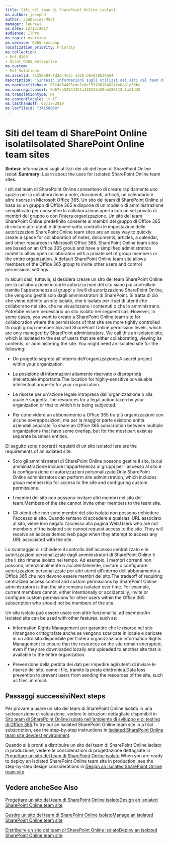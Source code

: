 ```yaml
---
title: Siti del team di SharePoint Online isolati
ms.author: josephd
author: JoeDavies-MSFT
manager: laurawi
ms.date: 12/15/2017
audience: ITPro
ms.topic: overview
ms.service: O365-seccomp
localization_priority: Priority
ms.collection:
- Ent_O365
- Strat_O365_Enterprise
ms.custom:
- Ent_Solutions
ms.assetid: 71250a04-fd2d-4c3c-a32b-b8a838b19a54
description: 'Sintesi: informazioni sugli utilizzi dei siti del team di SharePoint Online isolati.'
ms.openlocfilehash: 07f4d84493cdc7c0e153186164824fe8aa1e36bc
ms.sourcegitcommit: 9d67cb52544321a430343d39eb336112c1a11d35
ms.translationtype: HT
ms.contentlocale: it-IT
ms.lasthandoff: 05/17/2019
ms.locfileid: "34150068"
---
```

# <a name="isolated-sharepoint-online-team-sites"></a><span data-ttu-id="bea35-103">Siti del team di SharePoint Online isolati</span><span class="sxs-lookup"><span data-stu-id="bea35-103">Isolated SharePoint Online team sites</span></span>

 <span data-ttu-id="bea35-104">**Sintesi:** informazioni sugli utilizzi dei siti del team di SharePoint Online isolati.</span><span class="sxs-lookup"><span data-stu-id="bea35-104">**Summary:** Learn about the uses for isolated SharePoint Online team sites.</span></span>
  
<span data-ttu-id="bea35-p101">I siti del team di SharePoint Online consentono di creare rapidamente uno spazio per la collaborazione a note, documenti, articoli, un calendario e altre risorse in Microsoft Office 365. Un sito del team di SharePoint Online si basa su un gruppo di Office 365 e dispone di un modello di amministrazione semplificato per consentire la collaborazione aperta con un set privato di membri del gruppo o con l'intera organizzazione. Un sito del team SharePoint Online predefinito consente ai membri del gruppo di Office 365 di invitare altri utenti e di tenere sotto controllo le impostazioni delle autorizzazioni.</span><span class="sxs-lookup"><span data-stu-id="bea35-p101">SharePoint Online team sites are an easy way to quickly create a space for collaboration of notes, documents, articles, a calendar, and other resources in Microsoft Office 365. SharePoint Online team sites are based on an Office 365 group and have a simplified administration model to allow open collaboration with a private set of group members or the entire organization. A default SharePoint Online team site allows members of the Office 365 group to invite other users and control permissions settings.</span></span>
  
<span data-ttu-id="bea35-p102">In alcuni casi, tuttavia, si desidera creare un sito del team SharePoint Online per la collaborazione in cui le autorizzazioni del sito siano più controllate tramite l'appartenenza ai gruppi e livelli di autorizzazione SharePoint Online, che vengono gestiti solo dagli amministratori di SharePoint. Si tratta di ciò che viene definito un sito isolato, che è isolato per il set di utenti che collaborano nel sito, che ne visualizzano i contenuti o che lo amministrano. Potrebbe essere necessario un sito isolato nei seguenti casi:</span><span class="sxs-lookup"><span data-stu-id="bea35-p102">However, in some cases, you want to create a SharePoint Online team site for collaboration where the permissions of that site are more tightly controlled through group membership and SharePoint Online permission levels, which are only managed by SharePoint administrators. We call this an isolated site, which is isolated to the set of users that are either collaborating, viewing its contents, or administering the site. You might need an isolated site for the following:</span></span>
  
- <span data-ttu-id="bea35-111">Un progetto segreto all'interno dell'organizzazione.</span><span class="sxs-lookup"><span data-stu-id="bea35-111">A secret project within your organization.</span></span>
    
- <span data-ttu-id="bea35-112">La posizione di informazioni altamente riservate o di proprietà intellettuale importante.</span><span class="sxs-lookup"><span data-stu-id="bea35-112">The location for highly-sensitive or valuable intellectual property for your organization.</span></span>
    
- <span data-ttu-id="bea35-113">Le risorse per un'azione legale intrapresa dall'organizzazione o alla quale è soggetta.</span><span class="sxs-lookup"><span data-stu-id="bea35-113">The resources for a legal action taken by your organization or that to which it is being subjected.</span></span>
    
- <span data-ttu-id="bea35-114">Per condividere un abbonamento a Office 365 tra più organizzazioni con alcune sovrapposizioni, ma per la maggior parte esistono entità aziendali separate.</span><span class="sxs-lookup"><span data-stu-id="bea35-114">To share an Office 365 subscription between multiple organizations that have some overlap, but for the most part exist as separate business entities.</span></span>
    
<span data-ttu-id="bea35-115">Di seguito sono riportati i requisiti di un sito isolato:</span><span class="sxs-lookup"><span data-stu-id="bea35-115">Here are the requirements of an isolated site:</span></span>
  
- <span data-ttu-id="bea35-116">Solo gli amministratori di SharePoint Online possono gestire il sito, la cui amministrazione include l'appartenenza ai gruppi per l'accesso al sito e la configurazione di autorizzazioni personalizzate.</span><span class="sxs-lookup"><span data-stu-id="bea35-116">Only SharePoint Online administrators can perform site administration, which includes group membership for access to the site and configuring custom permissions.</span></span>
    
- <span data-ttu-id="bea35-117">I membri del sito non possono invitare altri membri nel sito del team.</span><span class="sxs-lookup"><span data-stu-id="bea35-117">Members of the site cannot invite other members to the team site.</span></span>
    
- <span data-ttu-id="bea35-p103">Gli utenti che non sono membri del sito isolato non possono richiedere l'accesso al sito. Quando tentano di accedere a qualsiasi URL associato al sito, viene loro negato l'accesso alla pagina Web.</span><span class="sxs-lookup"><span data-stu-id="bea35-p103">Users who are not members of the isolated site cannot request access to the site. They will receive an access denied web page when they attempt to access any URL associated with the site.</span></span>
    
<span data-ttu-id="bea35-p104">Lo svantaggio di richiedere il controllo dell'accesso centralizzato e le autorizzazioni personalizzate dagli amministratori di SharePoint Online è che il sito rimane isolato nel tempo. Ad esempio, i membri correnti non possono, intenzionalmente o accidentalmente, invitare o configurare autorizzazioni personalizzate per altri utenti all'interno dell'abbonamento a Office 365 che non devono essere membri del sito.</span><span class="sxs-lookup"><span data-stu-id="bea35-p104">The tradeoff of requiring centralized access control and custom permissions by SharePoint Online administrators is that the site remains isolated over time. For example, current members cannot, either intentionally or accidentally, invite or configure custom permissions for other users within the Office 365 subscription who should not be members of the site.</span></span>
  
<span data-ttu-id="bea35-122">Un sito isolato può essere usato con altre funzionalità, ad esempio:</span><span class="sxs-lookup"><span data-stu-id="bea35-122">An isolated site can be used with other features, such as:</span></span>
  
- <span data-ttu-id="bea35-123">Information Rights Management per garantire che le risorse nel sito rimangano crittografate anche se vengono scaricate in locale e caricate in un altro sito disponibile per l'intera organizzazione.</span><span class="sxs-lookup"><span data-stu-id="bea35-123">Information Rights Management to ensure that the resources on the site remain encrypted, even if they are downloaded locally and uploaded to another site that is available to the entire organization.</span></span>
    
- <span data-ttu-id="bea35-124">Prevenzione della perdita dei dati per impedire agli utenti di inviare le risorse del sito, come i file, tramite la posta elettronica.</span><span class="sxs-lookup"><span data-stu-id="bea35-124">Data loss prevention to prevent users from sending the resources of the site, such as files, in email.</span></span>
    
## <a name="next-steps"></a><span data-ttu-id="bea35-125">Passaggi successivi</span><span class="sxs-lookup"><span data-stu-id="bea35-125">Next steps</span></span>

<span data-ttu-id="bea35-126">Per provare a usare un sito del team di SharePoint Online isolato in una sottoscrizione di valutazione, vedere le istruzioni dettagliate disponibili in [Sito team di SharePoint Online isolato nell'ambiente di sviluppo e di testing di Office 365](isolated-sharepoint-online-team-site-dev-test-environment.md).</span><span class="sxs-lookup"><span data-stu-id="bea35-126">To try out an isolated SharePoint Online team site in a trial subscription, see the step-by-step instructions in [Isolated SharePoint Online team site dev/test environment](isolated-sharepoint-online-team-site-dev-test-environment.md).</span></span>
  
<span data-ttu-id="bea35-127">Quando si è pronti a distribuire un sito del team di SharePoint Online isolato in produzione, vedere le considerazioni di progettazione dettagliate in [Progettare un sito del team di SharePoint Online isolato](design-an-isolated-sharepoint-online-team-site.md).</span><span class="sxs-lookup"><span data-stu-id="bea35-127">When you are ready to deploy an isolated SharePoint Online team site in production, see the step-by-step design considerations in [Design an isolated SharePoint Online team site](design-an-isolated-sharepoint-online-team-site.md).</span></span>
  
## <a name="see-also"></a><span data-ttu-id="bea35-128">Vedere anche</span><span class="sxs-lookup"><span data-stu-id="bea35-128">See Also</span></span>

[<span data-ttu-id="bea35-129">Progettare un sito del team di SharePoint Online isolato</span><span class="sxs-lookup"><span data-stu-id="bea35-129">Design an isolated SharePoint Online team site</span></span>](design-an-isolated-sharepoint-online-team-site.md)
  
[<span data-ttu-id="bea35-130">Gestire un sito del team di SharePoint Online isolato</span><span class="sxs-lookup"><span data-stu-id="bea35-130">Manage an isolated SharePoint Online team site</span></span>](manage-an-isolated-sharepoint-online-team-site.md)

[<span data-ttu-id="bea35-131">Distribuire un sito del team di SharePoint Online isolato</span><span class="sxs-lookup"><span data-stu-id="bea35-131">Deploy an isolated SharePoint Online team site</span></span>](deploy-an-isolated-sharepoint-online-team-site.md)


